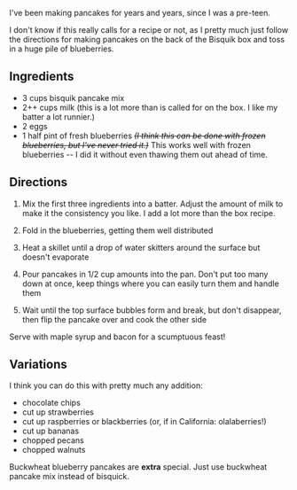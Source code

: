 <div id="wikitext">

I've been making pancakes for years and years, since I was a pre-teen.

I don't know if this really calls for a recipe or not, as I pretty much
just follow the directions for making pancakes on the back of the
Bisquik box and toss in a huge pile of blueberries.

<div class="vspace">

</div>

Ingredients
-----------

-   3 cups bisquik pancake mix
-   2++ cups milk (this is a lot more than is called for on the box. I
    like my batter a lot runnier.)
-   2 eggs
-   1 half pint of fresh blueberries ~~*(I think this can be done with
    frozen blueberries, but I've never tried it.)*~~ This works well
    with frozen blueberries -- I did it without even thawing them out
    ahead of time.

<div class="vspace">

</div>

Directions
----------

1.  Mix the first three ingredients into a batter. Adjust the amount of
    milk to make it the consistency you like. I add a lot more than the
    box recipe.
    <div class="vspace">

    </div>

2.  Fold in the blueberries, getting them well distributed
    <div class="vspace">

    </div>

3.  Heat a skillet until a drop of water skitters around the surface but
    doesn't evaporate
    <div class="vspace">

    </div>

4.  Pour pancakes in 1/2 cup amounts into the pan. Don't put too many
    down at once, keep things where you can easily turn them and handle
    them
    <div class="vspace">

    </div>

5.  Wait until the top surface bubbles form and break, but don't
    disappear, then flip the pancake over and cook the other side

Serve with maple syrup and bacon for a scumptuous feast!

<div class="vspace">

</div>

Variations
----------

I think you can do this with pretty much any addition:

-   chocolate chips
-   cut up strawberries
-   cut up raspberries or blackberries (or, if in California:
    olalaberries!)
-   cut up bananas
-   chopped pecans
-   chopped walnuts

Buckwheat blueberry pancakes are **extra** special. Just use buckwheat
pancake mix instead of bisquick.

<div class="vspace">

</div>

</div>
